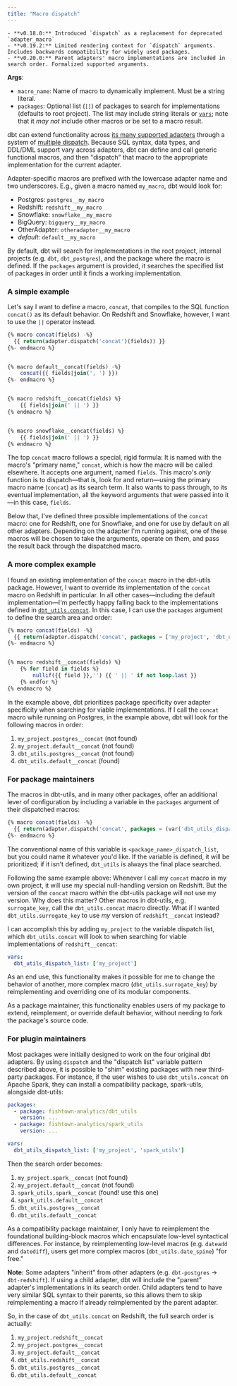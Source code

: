 ```yaml
---
title: "Macro dispatch"
---
```


<Changelog>

    - **v0.18.0:** Introduced `dispatch` as a replacement for deprecated `adapter_macro`
    - **v0.19.2:** Limited rendering context for `dispatch` arguments. Includes backwards compatibility for widely used packages.
    - **v0.20.0:** Parent adapters' macro implementations are included in search order. Formalized supported arguments.
    
</Changelog>

__Args__:

  * `macro_name`: Name of macro to dynamically implement. Must be a string literal.
  * `packages`: Optional list (`[]`) of packages to search for implementations (defaults to root project). The list may include string literals or [`vars`](var); note that it _may not_ include other macros or be set to a macro result.
  
dbt can extend functionality across [its many supported adapters](available-adapters) through a system of [multiple dispatch](https://en.wikipedia.org/wiki/Multiple_dispatch). Because SQL syntax, data types, and DDL/DML support vary across adapters, dbt can define and call generic functional macros, and then "dispatch" that macro to the appropriate implementation for the current adapter.

Adapter-specific macros are prefixed with the lowercase adapter name and two
underscores. E.g., given a macro named `my_macro`, dbt would look for:
* Postgres: `postgres__my_macro`
* Redshift: `redshift__my_macro`
* Snowflake: `snowflake__my_macro`
* BigQuery: `bigquery__my_macro`
* OtherAdapter: `otheradapter__my_macro`
* _default:_ `default__my_macro`

By default, dbt will search for implementations in the root project, internal projects (e.g. `dbt`, `dbt_postgres`), and the package where the macro is defined. If the `packages` argument is provided, it searches the specified list of packages in order until it finds a working implementation.

### A simple example

Let's say I want to define a macro, `concat`, that compiles to the SQL function `concat()` as its
default behavior. On Redshift and Snowflake, however, I want to use the `||` operator instead.

<File name='macros/concat.sql'>

```sql
{% macro concat(fields) -%}
  {{ return(adapter.dispatch('concat')(fields)) }}
{%- endmacro %}


{% macro default__concat(fields) -%}
    concat({{ fields|join(', ') }})
{%- endmacro %}


{% macro redshift__concat(fields) %}
    {{ fields|join(' || ') }}
{% endmacro %}


{% macro snowflake__concat(fields) %}
    {{ fields|join(' || ') }}
{% endmacro %}
```

</File>

The top `concat` macro follows a special, rigid formula: It is named with the macro's "primary name," `concat`, which is how the macro will be called elsewhere. It accepts one argument, named `fields`. This macro's _only_ function is to dispatch—that is, look for and return—using the primary macro name (`concat`) as its search term. It also wants to pass through, to its eventual implementation, all the keyword arguments that were passed into it—in this case, `fields`.

Below that, I've defined three possible implementations of the `concat` macro: one for Redshift, one for Snowflake, and one for use by default on all other adapters. Depending on the adapter I'm running against, one of these macros will be chosen to take the arguments, operate on them, and pass the result back through the dispatched macro.

### A more complex example

I found an existing implementation of the `concat` macro in the dbt-utils package. However, I want to override its implementation of the `concat` macro on Redshift in particular. In all other cases—including the default implementation—I'm perfectly happy falling back to the implementations defined in [`dbt_utils.concat`](https://github.com/fishtown-analytics/dbt-utils/blob/master/macros/cross_db_utils/concat.sql). In this case, I can use the `packages` argument to define the search area and order:

<File name='macros/concat.sql'>

```sql
{% macro concat(fields) -%}
  {{ return(adapter.dispatch('concat', packages = ['my_project', 'dbt_utils']))(fields) }}
{%- endmacro %}


{% macro redshift__concat(fields) %}
    {% for field in fields %}
        nullif({{ field }},'') {{ ' || ' if not loop.last }}
    {% endfor %}
{% endmacro %}
```

</File>

In the example above, dbt prioritizes package specificity over adapter specificity when searching for viable implementations. If I call the `concat` macro while running on Postgres, in the example above, dbt will look for the following macros in order:

1. `my_project.postgres__concat` (not found)
2. `my_project.default__concat` (not found)
3. `dbt_utils.postgres__concat` (not found)
4. `dbt_utils.default__concat` (found)

### For package maintainers

The macros in dbt-utils, and in many other packages, offer an additional lever of configuration by including a variable in the `packages` argument of their dispatched macros:

```sql
{% macro concat(fields) -%}
  {{ return(adapter.dispatch('concat', packages = (var('dbt_utils_dispatch_list', []) + ['dbt_utils']))(fields)) }}
{%- endmacro %}
```

The conventional name of this variable is `<package_name>_dispatch_list`, but you could name it whatever you'd like. If the variable is defined, it will be prioritized; if it isn't defined, `dbt_utils` is always the final place searched.

Following the same example above: Whenever I call my `concat` macro in my own project, it will use my special null-handling version on Redshift. But the version of the `concat` macro _within_ the dbt-utils package will not use my version. Why does this matter? Other macros in dbt-utils, e.g. `surrogate_key`, call the `dbt_utils.concat` macro directly. What if I wanted `dbt_utils.surrogate_key` to use _my_ version of `redshift__concat` instead?

I can accomplish this by adding `my_project` to the variable dispatch list, which `dbt_utils.concat` will look to when searching for viable implementations of `redshift__concat`:

```yml
vars:
  dbt_utils_dispatch_list: ['my_project']
```

As an end use, this functionality makes it possible for me to change the behavior of another, more complex macro (`dbt_utils.surrogate_key`) by reimplementing and overriding one of its modular components.

As a package maintainer, this functionality enables users of my package to extend, reimplement, or override default behavior, without needing to fork the package's source code.

### For plugin maintainers

Most packages were initially designed to work on the four original dbt adapters. By using `dispatch` and the "dispatch list" variable pattern described above, it is possible to "shim" existing packages with new third-party packages. For instance, if the user wishes to use `dbt_utils.concat` on Apache Spark, they can install a compatibility package, spark-utils, alongside dbt-utils:

<File name='dbt_project.yml'>

```yml
packages:
  - package: fishtown-analytics/dbt_utils
    version: ...
  - package: fishtown-analytics/spark_utils
    version: ...
```

</File>

<File name='dbt_project.yml'>

```yml
vars:
  dbt_utils_dispatch_list: ['my_project', 'spark_utils']
```

</File>

Then the search order becomes:

1. `my_project.spark__concat` (not found)
2. `my_project.default__concat` (not found)
3. `spark_utils.spark__concat` (found! use this one)
4. `spark_utils.default__concat`
5. `dbt_utils.postgres__concat`
6. `dbt_utils.default__concat`

As a compatibility package maintainer, I only have to reimplement the foundational building-block macros which encapsulate low-level syntactical differences. For instance, by reimplementing low-level macros (e.g. `dateadd` and `datediff`), users get more complex macros (`dbt_utils.date_spine`) "for free."

**Note:** Some adapters "inherit" from other adapters (e.g. `dbt-postgres` &rarr; `dbt-redshift`). If using a child adapter, dbt will include the "parent" adapter's implementations in its search order. Child adapters tend to have very similar SQL syntax to their parents, so this allows them to skip reimplementing a macro if already reimplemented by the parent adapter.

So, in the case of `dbt_utils.concat` on Redshift, the full search order is actually:

1. `my_project.redshift__concat`
2. `my_project.postgres__concat`
3. `my_project.default__concat`
4. `dbt_utils.redshift__concat`
5. `dbt_utils.postgres__concat`
6. `dbt_utils.default__concat`
